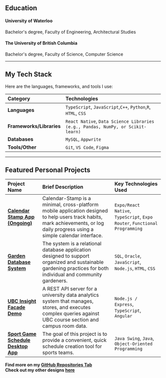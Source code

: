 ## Education
#### University of Waterloo
Bachelor's degree, Faculty of Engineering, Architectural Studies
#### The University of British Columbia
Bachelor's degree, Faculty of Science,  Computer Science

---

## My Tech Stack

Here are the languages, frameworks, and tools I use:

| Category | Technologies |
| :--- | :--- |
| **Languages** | `TypeScript`, `JavaScript`,`C++`, `Python`,`R`, `HTML`, `CSS` |
| **Frameworks/Libraries** | `React Native`, `Data Science Libraries (e.g., Pandas, NumPy, or Scikit-learn)` |
| **Databases** | `MySQL`, `Appwrite` |
| **Tools/Other** | `Git`, `VS Code`, `Figma` |

---

## Featured Personal Projects

| Project Name | Brief Description | Key Technologies Used |
| :--- | :--- | :--- |
| **[Calendar Stamp App (Ongoing)](https://github.com/ChungYuEricson/Calendar-Stamp)** | Calendar-Stamp is a minimal, cross-platform mobile application designed to help users track habits, mark achievements, or log daily progress using a simple calendar interface. | `Expo/React Native`, `TypeScript`, `Expo Router`, `Functional Programming` |
| **[Garden Database System](https://github.com/ChungYuEricson/Garden-Database-Management-System)** | The system is a relational database application designed to support organized and sustainable gardening practices for both individual and community gardeners. | `SQL`, `Oracle`, `JavaScript`, `Node.js`, `HTML`, `CSS`|
| **[UBC Insight Facade Demo](https://github.com/ChungYuEricson/UBC-Insight)** | A REST API server for a university data analytics system that manages, stores, and executes complex queries against UBC course section and campus room data.| `Node.js / Express`, `TypeScript`, `Angular` |
| **[Sport Game Schedule Desktop App](https://github.com/ChungYuEricson/sport-game-schedule-desktop-app)** | The goal of this project is to provide a convenient, quick schedule creation tool for sports teams. | `Java Swing`, `Java`, `Object-Oriented Programming` |

**Find more on my [GitHub Repositories Tab](https://github.com/ChungYuEricson?tab=repositories)** </br>
**Check out my other designs [here](https://drive.google.com/drive/folders/1kpmstwtDjhpUOIyUR6x7XK2ZloGU-4kw?usp=drive_link)**
